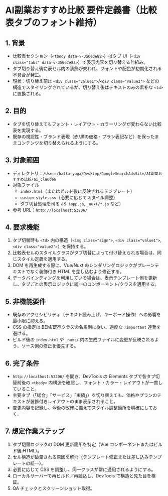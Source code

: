 # AI副業おすすめ比較 要件定義書（比較表タブのフォント維持）

## 1. 背景
- 比較表セクション（`<tbody data-v-356e3e82>`）はタブ UI（`<div class="tabs" data-v-356e3e82>`）で表示内容を切り替える仕組み。
- タブ切り替え後に表セル内の装飾が失われ、フォントや配色が初期化される不具合が発生。
- 現状：切り替え前は `<div class="value1">`/`<div class="value2">` などの構造でスタイリングされているが、切り替え後はテキストのみの素朴な `<td>` に置換される。

## 2. 目的
- タブを切り替えてもフォント・レイアウト・カラーリングが変わらない比較表を実現する。
- 既存の視認性・ブランド表現（赤/黒の価格・プラン表記など）を保ったままコンテンツを切り替えられるようにする。

## 3. 対象範囲
- ディレクトリ：`/Users/hattaryoga/Desktop/GoogleSearchAdsSite/AI副業おすすめ比較/ai_claude6`
- 対象ファイル
  - `index.html`（またはビルド後に反映されるテンプレート）
  - `custom-style.css`（必要に応じてスタイル調整）
  - タブ切替処理を司る JS（`app.js`, `_nuxt/*.js` など）
- 参考 URL：`http://localhost:53206/`

## 4. 要求機能
1. タブ切替時も `<td>` 内の構造（`<img class="sign">`, `<div class="value1">`, `<div class="value2">`）を保持する。
2. 比較表セルのスタイルクラスがタブ切替によって付け替えられる場合は、同じスタイル定義を適用する。
3. DOM を再生成する際に、Vue/Nuxt のレンダリングロジックがプレーンテキストでなく装飾付き HTML を差し込むよう修正する。
4. データバインディングを利用している場合は、表示テンプレート側を更新し、タブごとの表示ロジックに統一のコンポーネント/クラスを適用する。

## 5. 非機能要件
- 既存のアクセシビリティ（テキスト読み上げ、キーボード操作）への影響を最小限に抑える。
- CSS の指定は BEM/既存クラス命名規則に従い、過度な `!important` 連発を避ける。
- ビルド後の `index.html` や `_nuxt/` 内の生成ファイルに変更が反映されるよう、ソース側の修正を優先する。

## 6. 完了条件
- `http://localhost:53206/` を開き、DevTools の Elements タブで各タブ切替前後の `<tbody>` 内構造を確認し、フォント・カラー・レイアウトが一貫していること。
- 主要タブ（「総合」「サービス」「実績」）を切り替えても、価格やプランのテキストが装飾付きレイアウトのまま表示されること。
- 変更内容を記録し、今後の改修に備えてスタイル調整箇所を明確にしておく。

## 7. 想定作業ステップ
1. タブ切替ロジックの DOM 更新箇所を特定（Vue コンポーネントまたはビルド後 HTML）。
2. セル構造が破棄される原因を解消（テンプレート修正または差し込みテンプレートの統一）。
3. 必要に応じて CSS を調整し、同一クラスが常に適用されるようにする。
4. ローカルサーバーで再ビルド／再読込し、DevTools で構造と見た目を検証。
5. QA チェックとスクリーンショット取得。

